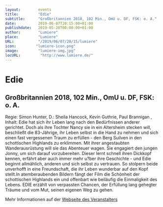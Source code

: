 ```yaml
---
layout:        events
title:         "Edie"
subtitle:      "Großbritannien 2018, 102 Min., OmU u. DF, FSK: o. A."
date:          2019-06-07T20:15:00+01:00
publishdate:   2019-05-28T00:00:00+01:00
author:        "Lumiere"
place:         "Lumiere"
URL:           "/2019/06/07/20/15/lumiere"
icon:         "lumiere-icon.png"
image:         "lumiere-img.jpg"
locURL:         "http://www.lumiere.de/"
---
```


Edie
===========

Großbritannien 2018, 102 Min., OmU u. DF, FSK: o. A.
-----------

Regie: Simon Hunter, D.: Sheila Hancock, Kevin Guthrie, Paul Brannigan , Inhalt: Edie hat sich ihr Leben lang nach den Bedürfnissen anderer gerichtet. Doch als ihre Tochter Nancy sie in ein Altersheim stecken will, beschließt die 83-Jährige, ihr Leben selbst in die Hand zu nehmen und sich einen fast vergessenen Traum zu erfüllen - den Berg Suilven in den schottischen Highlands zu erklimmen. Mit ihrer angestaubten Wanderausrüstung will sie das Abenteuer wagen. Sie engagiert den jungen Jonny, um sich darauf vorzubereiten. Dieser lernt schnell ihren Dickkopf kennen, erfährt aber auch immer mehr u?ber ihre Geschichte - und Edie beginnt allmählich, anderen und sich selbst zu vertrauen. So stolpern beide unverhofft in eine Freundschaft, die ihr Leben wunderbar auf den Kopf stellt.In atemberaubenden Bildern fängt der Film die Schönheit der schottischen Highlands ein und offenbart wie beiläufig die Einmaligkeit des Lebens. EDIE  erzählt von verpassten Chancen, der Erfüllung lang gehegter Träume und vom Mut, seinen eigenen Weg zu gehen.

Mehr Informationen auf der [Webseite des Veranstalters](http://www.lumiere.de/19/06/edie.htm)
